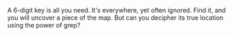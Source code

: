 A 6-digit key is all you need. It's everywhere, yet often ignored. Find it, and you will uncover a piece of the map. But can you decipher its true location using the power of grep?